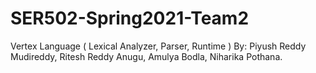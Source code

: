 # SER502-Spring2021-Team2
Vertex Language ( Lexical Analyzer, Parser, Runtime ) By: Piyush Reddy Mudireddy, Ritesh Reddy Anugu, Amulya Bodla, Niharika Pothana.
